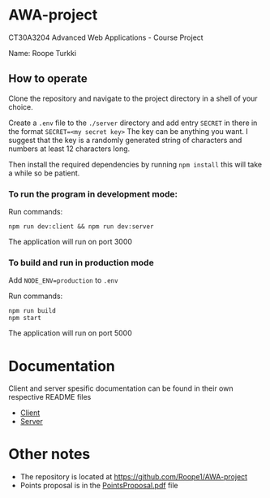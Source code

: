 # AWA-project
CT30A3204 Advanced Web Applications - Course Project

Name: Roope Turkki

## How to operate
Clone the repository and navigate to the project directory in a shell of your choice.

Create a `.env` file to the `./server` directory and add entry `SECRET` in there in the format `SECRET=<my secret key>` The key can be anything you want. I suggest that the key is a randomly generated string of characters and numbers at least 12 characters long.

Then install the required dependencies by running `npm install` this will take a while so be patient.


### To run the program in development mode:

Run commands: 
```shell
npm run dev:client && npm run dev:server
```
The application will run on port 3000

### To build and run in production mode
Add `NODE_ENV=production` to `.env` 


Run commands:
```shell
npm run build
npm start
```
The application will run on port 5000

# Documentation
Client and server spesific documentation can be found in their own respective README files
* [Client](./client/README.md)
* [Server](./server/README.md)

# Other notes
* The repository is located at https://github.com/Roope1/AWA-project
* Points proposal is in the [PointsProposal.pdf](./PointsProposal.pdf) file